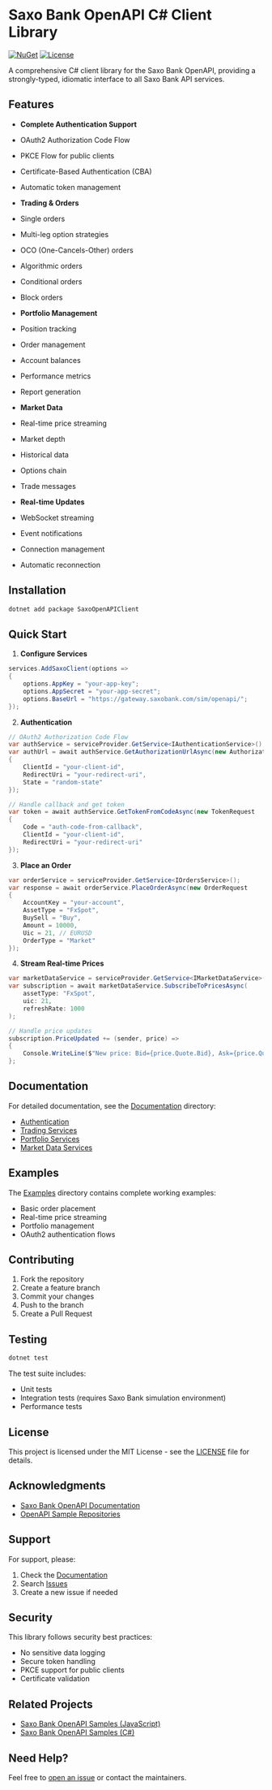 # Saxo Bank OpenAPI C# Client Library

[![NuGet](https://img.shields.io/nuget/v/SaxoOpenAPIClient.svg)](https://www.nuget.org/packages/SaxoOpenAPIClient)
[![License](https://img.shields.io/github/license/yourusername/SaxoOpenAPIClient)](LICENSE)

A comprehensive C# client library for the Saxo Bank OpenAPI, providing a strongly-typed, idiomatic interface to all Saxo Bank API services.

## Features

-  **Complete Authentication Support**
  - OAuth2 Authorization Code Flow
  - PKCE Flow for public clients
  - Certificate-Based Authentication (CBA)
  - Automatic token management

-  **Trading & Orders**
  - Single orders
  - Multi-leg option strategies
  - OCO (One-Cancels-Other) orders
  - Algorithmic orders
  - Conditional orders
  - Block orders

-  **Portfolio Management**
  - Position tracking
  - Order management
  - Account balances
  - Performance metrics
  - Report generation

-  **Market Data**
  - Real-time price streaming
  - Market depth
  - Historical data
  - Options chain
  - Trade messages

-  **Real-time Updates**
  - WebSocket streaming
  - Event notifications
  - Connection management
  - Automatic reconnection

## Installation

```bash
dotnet add package SaxoOpenAPIClient
```

## Quick Start

1. **Configure Services**
```csharp
services.AddSaxoClient(options =>
{
    options.AppKey = "your-app-key";
    options.AppSecret = "your-app-secret";
    options.BaseUrl = "https://gateway.saxobank.com/sim/openapi/";
});
```

2. **Authentication**
```csharp
// OAuth2 Authorization Code Flow
var authService = serviceProvider.GetService<IAuthenticationService>();
var authUrl = await authService.GetAuthorizationUrlAsync(new AuthorizationRequest
{
    ClientId = "your-client-id",
    RedirectUri = "your-redirect-uri",
    State = "random-state"
});

// Handle callback and get token
var token = await authService.GetTokenFromCodeAsync(new TokenRequest
{
    Code = "auth-code-from-callback",
    ClientId = "your-client-id",
    RedirectUri = "your-redirect-uri"
});
```

3. **Place an Order**
```csharp
var orderService = serviceProvider.GetService<IOrdersService>();
var response = await orderService.PlaceOrderAsync(new OrderRequest
{
    AccountKey = "your-account",
    AssetType = "FxSpot",
    BuySell = "Buy",
    Amount = 10000,
    Uic = 21, // EURUSD
    OrderType = "Market"
});
```

4. **Stream Real-time Prices**
```csharp
var marketDataService = serviceProvider.GetService<IMarketDataService>();
var subscription = await marketDataService.SubscribeToPricesAsync(
    assetType: "FxSpot",
    uic: 21,
    refreshRate: 1000
);

// Handle price updates
subscription.PriceUpdated += (sender, price) =>
{
    Console.WriteLine($"New price: Bid={price.Quote.Bid}, Ask={price.Quote.Ask}");
};
```

## Documentation

For detailed documentation, see the [Documentation](Documentation) directory:

- [Authentication](Documentation/Authentication/README.md)
- [Trading Services](Documentation/Trading/README.md)
- [Portfolio Services](Documentation/Portfolio/README.md)
- [Market Data Services](Documentation/MarketData/README.md)

## Examples

The [Examples](Examples) directory contains complete working examples:

- Basic order placement
- Real-time price streaming
- Portfolio management
- OAuth2 authentication flows

## Contributing

1. Fork the repository
2. Create a feature branch
3. Commit your changes
4. Push to the branch
5. Create a Pull Request

## Testing

```bash
dotnet test
```

The test suite includes:
- Unit tests
- Integration tests (requires Saxo Bank simulation environment)
- Performance tests

## License

This project is licensed under the MIT License - see the [LICENSE](LICENSE) file for details.

## Acknowledgments

- [Saxo Bank OpenAPI Documentation](https://www.developer.saxo/openapi/learn)
- [OpenAPI Sample Repositories](https://github.com/SaxoBank)

## Support

For support, please:
1. Check the [Documentation](Documentation)
2. Search [Issues](../../issues)
3. Create a new issue if needed

## Security

This library follows security best practices:
- No sensitive data logging
- Secure token handling
- PKCE support for public clients
- Certificate validation

## Related Projects

- [Saxo Bank OpenAPI Samples (JavaScript)](https://github.com/SaxoBank/openapi-samples-js)
- [Saxo Bank OpenAPI Samples (C#)](https://github.com/SaxoBank/openapi-samples-csharp)

## Need Help?

Feel free to [open an issue](../../issues/new) or contact the maintainers.

